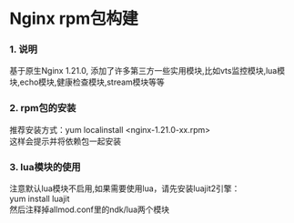 # Nginx rpm包构建

### 1. 说明

基于原生Nginx 1.21.0, 添加了许多第三方一些实用模块,比如vts监控模块,lua模块,echo模块,健康检查模块,stream模块等等

### 2. rpm包的安装
推荐安装方式：yum localinstall <nginx-1.21.0-xx.rpm>  
这样会提示并将依赖包一起安装

### 3. lua模块的使用
注意默认lua模块不启用,如果需要使用lua，请先安装luajit2引擎：  
yum install luajit  
然后注释掉allmod.conf里的ndk/lua两个模块